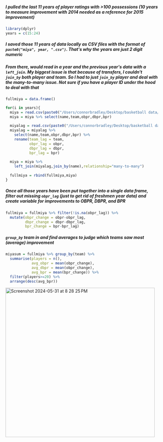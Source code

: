 ##### I pulled the last 11 years of player ratings with >100 possessions (10 years to measure improvement with 2014 needed as a reference for 2015 improvement)
```r
library(dplyr)
years = c(15:24)
```
##### I saved those 11 years of data locally as CSV files with the format of `paste0("miya", year, ".csv")`. That's why the years are just 2 digit numeric
##### From there, would read in a year and the previous year's data with a `left_join`. My biggest issue is that because of transfers, I couldn't `join_by` both player and team. So I had to just `join_by` player and deal with the many-to-many issue. Not sure if you have a player ID under the hood to deal with that
```r
fullmiya = data.frame()

for(i in years){
  miya = read.csv(paste0("/Users/connorbradley/Desktop/basketball data/miya/miya",i,".csv"))
  miya = miya %>% select(name,team,obpr,dbpr,bpr)
  
  miyalag = read.csv(paste0("/Users/connorbradley/Desktop/basketball data/miya/miya",i-1,".csv"))
  miyalag = miyalag %>% 
    select(name,team,obpr,dbpr,bpr) %>% 
    rename(team_lag = team, 
           obpr_lag = obpr, 
           dbpr_lag = dbpr, 
           bpr_lag = bpr)
  
  miya = miya %>% 
    left_join(miyalag,join_by(name),relationship="many-to-many")
  
  fullmiya = rbind(fullmiya,miya)
}
```
##### Once all those years have been put together into a single data frame, filter out missing `obpr_lag` (just to get rid of freshmen year data) and create variable for improvements to OBPR, DBPR, and BPR
```r
fullmiya = fullmiya %>% filter(!is.na(obpr_lag)) %>% 
  mutate(obpr_change = obpr-obpr_lag,
         dbpr_change = dbpr-dbpr_lag,
         bpr_change = bpr-bpr_lag)
```

##### `group_by` team in and find averages to judge which teams saw most (average) improvement
```r
miyasum = fullmiya %>% group_by(team) %>%
  summarise(players = n(), 
            avg_obpr = mean(obpr_change),
            avg_dbpr = mean(obpr_change),
            avg_bpr = mean(bpr_change)) %>% 
  filter(players>=20) %>% 
  arrange(desc(avg_bpr))
```

<img width="493" alt="Screenshot 2024-05-31 at 8 28 25 PM" src="https://github.com/cobrastats/miya_player_improvement/assets/109628356/d3490c3d-c847-48ca-9def-300454936a80">

